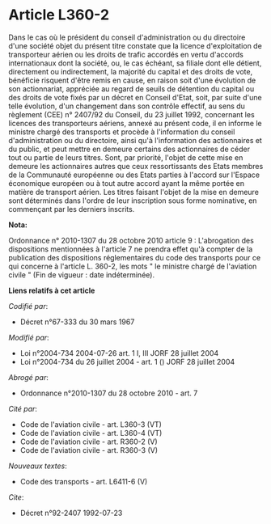 # Article L360-2

Dans le cas où le président du conseil d'administration ou du directoire d'une société objet du présent titre constate que la
licence d'exploitation de transporteur aérien ou les droits de trafic accordés en vertu d'accords internationaux dont la
société, ou, le cas échéant, sa filiale dont elle détient, directement ou indirectement, la majorité du capital et des droits
de vote, bénéficie risquent d'être remis en cause, en raison soit d'une évolution de son actionnariat, appréciée au regard de
seuils de détention du capital ou des droits de vote fixés par un décret en Conseil d'Etat, soit, par suite d'une telle
évolution, d'un changement dans son contrôle effectif, au sens du règlement (CEE) n° 2407/92 du Conseil, du 23 juillet 1992,
concernant les licences des transporteurs aériens, annexé au présent code, il en informe le ministre chargé des transports et
procède à l'information du conseil d'administration ou du directoire, ainsi qu'à l'information des actionnaires et du public,
et peut mettre en demeure certains des actionnaires de céder tout ou partie de leurs titres. Sont, par priorité, l'objet de
cette mise en demeure les actionnaires autres que ceux ressortissants des Etats membres de la Communauté européenne ou des
Etats parties à l'accord sur l'Espace économique européen ou à tout autre accord ayant la même portée en matière de transport
aérien. Les titres faisant l'objet de la mise en demeure sont déterminés dans l'ordre de leur inscription sous forme
nominative, en commençant par les derniers inscrits.

**Nota:**

Ordonnance n° 2010-1307 du 28 octobre 2010 article 9 : L'abrogation des dispositions mentionnées à l'article 7 ne prendra
effet qu'à compter de la publication des dispositions réglementaires du code des transports pour ce qui concerne à l'article
L. 360-2, les mots " le ministre chargé de l'aviation civile " (Fin de vigueur : date indéterminée).

**Liens relatifs à cet article**

_Codifié par_:

  - Décret n°67-333 du 30 mars 1967

_Modifié par_:

  - Loi n°2004-734 2004-07-26 art. 1 I, III JORF 28 juillet 2004
  - Loi n°2004-734 du 26 juillet 2004 - art. 1 () JORF 28 juillet 2004

_Abrogé par_:

  - Ordonnance n°2010-1307 du 28 octobre 2010 - art. 7

_Cité par_:

  - Code de l'aviation civile - art. L360-3 (VT)
  - Code de l'aviation civile - art. L360-4 (VT)
  - Code de l'aviation civile - art. R360-2 (V)
  - Code de l'aviation civile - art. R360-3 (V)

_Nouveaux textes_:

  - Code des transports - art. L6411-6 (V)

_Cite_:

  - Décret n°92-2407 1992-07-23
